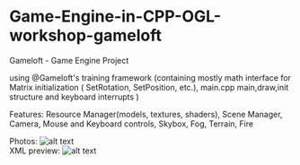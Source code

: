 # Game-Engine-in-CPP-OGL-workshop-gameloft
Gameloft - Game Engine Project

using @Gameloft's training framework (containing mostly math interface for Matrix initialization ( SetRotation, SetPosition, etc.), main.cpp main,draw,init structure and keyboard interrupts )

Features: Resource Manager(models, textures, shaders), Scene Manager, Camera, Mouse and Keyboard controls, Skybox, Fog, Terrain, Fire

Photos:
![alt text](https://imgur.com/u9p6aVa.png) \
XML preview:
![alt text](https://imgur.com/waueH6h.png)
